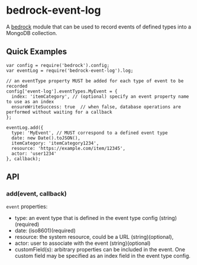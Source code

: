 # bedrock-event-log
A [bedrock][] module that can be used to record events of defined types into a MongoDB collection.

## Quick Examples
```
var config = require('bedrock').config;
var eventLog = require('bedrock-event-log').log;

// an eventType property MUST be added for each type of event to be recorded
config['event-log'].eventTypes.MyEvent = {
  index: 'itemCategory', // (optional) specify an event property name to use as an index
  ensureWriteSuccess: true  // when false, database operations are performed without waiting for a callback
};

eventLog.add({
  type: 'MyEvent', // MUST correspond to a defined event type
  date: new Date().toJSON(),
  itemCategory: 'itemCategory1234',
  resource: 'https://example.com/item/12345',
  actor: 'user1234' 
}, callback);
```
## API
### add(event, callback)
`event` properties:
- type: an event type that is defined in the event type config (string)(required)
- date: (iso8601)(required)
- resource: the system resource, could be a URL (string)(optional),
- actor: user to associate with the event (string)(optional)
- customField(s): arbitrary properties can be included in the event.  One custom field may be specified as an index field in the event type config.

[bedrock]: https://github.com/digitalbazaar/bedrock
